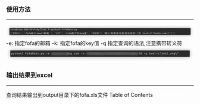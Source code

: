 
### 使用方法

------------
![img.png](img/default.png)
-e: 指定fofa的邮箱
-k: 指定fofa的key值
-q  指定查询的语法,注意携带转义符
![img.png](img/img.png)
### 输出结果到excel

------------
查询结果输出到output目录下的fofa.xls文件
Table of Contents